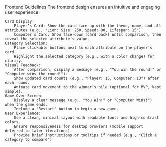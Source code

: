 Frontend Guidelines
The frontend design ensures an intuitive and engaging user experience:

    Card Display:
        Player’s Card: Show the card face-up with the theme, name, and all attributes (e.g., "Lion: Size: 250, Speed: 80, Lifespan: 15").
        Computer’s Card: Show face-down (card back) until comparison, then reveal the selected attribute’s value.
    Category Selection:
        Place clickable buttons next to each attribute on the player’s card.
        Highlight the selected category (e.g., with a color change) for clarity.
    Visual Feedback:
        After comparison, display a message (e.g., "You win the round!" or "Computer wins the round!").
        Show updated card counts (e.g., "Player: 15, Computer: 13") after each round.
        Animate card movement to the winner’s pile (optional for MVP, kept simple).
    Game Over Screen:
        Display a clear message (e.g., "You Win!" or "Computer Wins!") when the game ends.
        Include a "Restart" button to begin a new game.
    User Experience:
        Use a clean, minimal layout with readable fonts and high-contrast colors.
        Ensure responsiveness for desktop browsers (mobile support deferred to later iterations).
        Provide brief instructions or tooltips if needed (e.g., "Click a category to compare")
